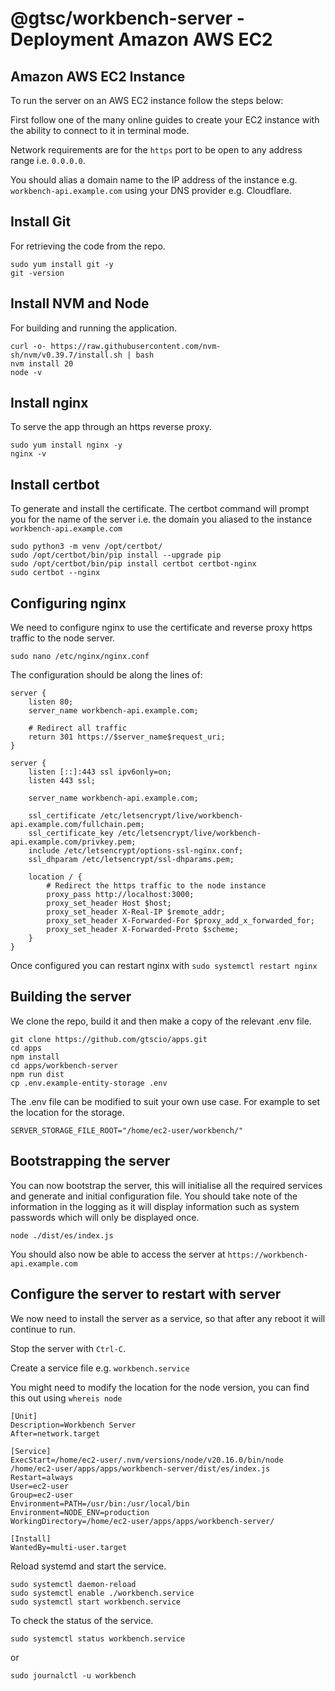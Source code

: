 # @gtsc/workbench-server - Deployment Amazon AWS EC2

## Amazon AWS EC2 Instance

To run the server on an AWS EC2 instance follow the steps below:

First follow one of the many online guides to create your EC2 instance with the ability to connect to it in terminal mode.

Network requirements are for the `https` port to be open to any address range i.e. `0.0.0.0`.

You should alias a domain name to the IP address of the instance e.g. `workbench-api.example.com` using your DNS provider e.g. Cloudflare.

## Install Git

For retrieving the code from the repo.

```shell
sudo yum install git -y
git -version
```

## Install NVM and Node

For building and running the application.

```shell
curl -o- https://raw.githubusercontent.com/nvm-sh/nvm/v0.39.7/install.sh | bash
nvm install 20
node -v
```

## Install nginx

To serve the app through an https reverse proxy.

```shell
sudo yum install nginx -y
nginx -v
```

## Install certbot

To generate and install the certificate. The certbot command will prompt you for the name of the server i.e. the domain you aliased to the instance `workbench-api.example.com`

```shell
sudo python3 -m venv /opt/certbot/
sudo /opt/certbot/bin/pip install --upgrade pip
sudo /opt/certbot/bin/pip install certbot certbot-nginx
sudo certbot --nginx
```

## Configuring nginx

We need to configure nginx to use the certificate and reverse proxy https traffic to the node server.

```shell
sudo nano /etc/nginx/nginx.conf
```

The configuration should be along the lines of:

```shell
server {
    listen 80;
    server_name workbench-api.example.com;

    # Redirect all traffic
    return 301 https://$server_name$request_uri;
}

server {
    listen [::]:443 ssl ipv6only=on;
    listen 443 ssl;

    server_name workbench-api.example.com;

    ssl_certificate /etc/letsencrypt/live/workbench-api.example.com/fullchain.pem;
    ssl_certificate_key /etc/letsencrypt/live/workbench-api.example.com/privkey.pem;
    include /etc/letsencrypt/options-ssl-nginx.conf;
    ssl_dhparam /etc/letsencrypt/ssl-dhparams.pem;

    location / {
        # Redirect the https traffic to the node instance
        proxy_pass http://localhost:3000;
        proxy_set_header Host $host;
        proxy_set_header X-Real-IP $remote_addr;
        proxy_set_header X-Forwarded-For $proxy_add_x_forwarded_for;
        proxy_set_header X-Forwarded-Proto $scheme;
    }
}
```

Once configured you can restart nginx with `sudo systemctl restart nginx`

## Building the server

We clone the repo, build it and then make a copy of the relevant .env file.

```shell
git clone https://github.com/gtscio/apps.git
cd apps
npm install
cd apps/workbench-server
npm run dist
cp .env.example-entity-storage .env
```

The .env file can be modified to suit your own use case. For example to set the location for the storage.

```shell
SERVER_STORAGE_FILE_ROOT="/home/ec2-user/workbench/"
```

## Bootstrapping the server

You can now bootstrap the server, this will initialise all the required services and generate and initial configuration file. You should take note of the information in the logging as it will display information such as system passwords which will only be displayed once.

```shell
node ./dist/es/index.js
```

You should also now be able to access the server at `https://workbench-api.example.com`

## Configure the server to restart with server

We now need to install the server as a service, so that after any reboot it will continue to run.

Stop the server with `Ctrl-C`.

Create a service file e.g. `workbench.service`

You might need to modify the location for the node version, you can find this out using `whereis node`

```shell
[Unit]
Description=Workbench Server
After=network.target

[Service]
ExecStart=/home/ec2-user/.nvm/versions/node/v20.16.0/bin/node /home/ec2-user/apps/apps/workbench-server/dist/es/index.js
Restart=always
User=ec2-user
Group=ec2-user
Environment=PATH=/usr/bin:/usr/local/bin
Environment=NODE_ENV=production
WorkingDirectory=/home/ec2-user/apps/apps/workbench-server/

[Install]
WantedBy=multi-user.target
```

Reload systemd and start the service.

```shell
sudo systemctl daemon-reload
sudo systemctl enable ./workbench.service
sudo systemctl start workbench.service
```

To check the status of the service.

```shell
sudo systemctl status workbench.service
```

or

```shell
sudo journalctl -u workbench
```

